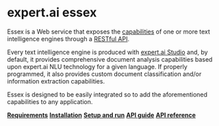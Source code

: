 # expert.ai essex

Essex is a Web service that exposes the [capabilities](guide/index.md) of one or more text intelligence engines through a <a href="https://searchapparchitecture.techtarget.com/definition/RESTful-API" target="_blank">RESTful API</a>.

Every text intelligence engine is produced with <a href="https://docs.expert.ai/studio/latest/" target="_blank">expert.ai Studio</a> and, by default, it provides comprehensive document analysis capabilities based upon expert.ai NLU technology for a given language. If properly programmed, it also provides custom document classification and/or information extraction capabilities.

Essex is designed to be easily integrated so to add the aforementioned capabilities to any application.

<div class="cards-container">
<a class="card" href="requirements/"><strong>Requirements</strong></a>
<a class="card" href="installation/"><strong>Installation</strong></a>
<a class="card" href="setup-run/"><strong>Setup and run</strong></a>
<a class="card" href="guide/"><strong>API guide</strong></a>
<a class="card" href="reference/"><strong>API reference</strong></a>
</div>
